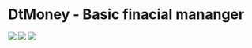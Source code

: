 # DtMoney - Basic finacial mananger


<div>
<img src="https://img.shields.io/github/issues/heronmaioli/02-dtmoney"/>
 <img src="https://img.shields.io/github/forks/heronmaioli/02-dtmoney"/>
 <img src="https://img.shields.io/github/stars/heronmaioli/02-dtmoney"/>
 </div>
 


